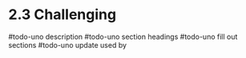 # 2.3 Challenging
#todo-uno description
#todo-uno section headings
#todo-uno fill out sections
#todo-uno update used by
